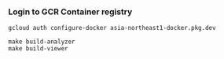 ### Login to GCR Container registry

```
gcloud auth configure-docker asia-northeast1-docker.pkg.dev
```

```
make build-analyzer
make build-viewer
```